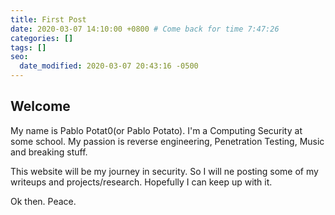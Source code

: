 ```yaml
---
title: First Post
date: 2020-03-07 14:10:00 +0800 # Come back for time 7:47:26
categories: []
tags: []
seo:
  date_modified: 2020-03-07 20:43:16 -0500
---
```


## Welcome

My name is Pablo Potat0(or Pablo Potato). I'm a Computing Security at some school. My passion is reverse engineering, Penetration Testing, Music and breaking stuff.

This website will be my journey in security. So I will ne posting some of my writeups and projects/research. Hopefully I can keep up with it. 

Ok then. Peace.
